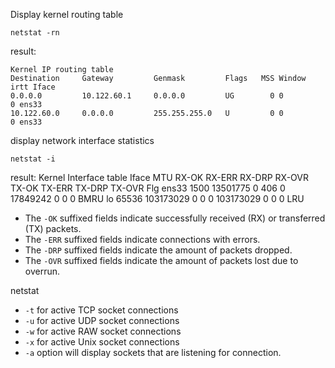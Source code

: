Display kernel routing table
```
netstat -rn
```
result:
```
Kernel IP routing table
Destination     Gateway         Genmask         Flags   MSS Window  irtt Iface
0.0.0.0         10.122.60.1     0.0.0.0         UG        0 0          0 ens33
10.122.60.0     0.0.0.0         255.255.255.0   U         0 0          0 ens33
```

display network interface statistics
```
netstat -i
```
result:
Kernel Interface table
Iface             MTU    RX-OK RX-ERR RX-DRP RX-OVR    TX-OK TX-ERR TX-DRP TX-OVR Flg
ens33            1500 13501775      0    406 0      17849242      0      0      0 BMRU
lo              65536 103173029      0      0 0      103173029      0      0      0 LRU

- The `-OK` suffixed fields indicate successfully received (RX) or transferred (TX) packets.
- The `-ERR` suffixed fields indicate connections with errors.
- The `-DRP` suffixed fields indicate the amount of packets dropped.
- The `-OVR` suffixed fields indicate the amount of packets lost due to overrun.

netstat
- `-t` for active TCP socket connections
- `-u` for active UDP socket connections
- `-w` for active RAW socket connections
- `-x` for active Unix socket connections
- `-a` option will display sockets that are listening for connection.



